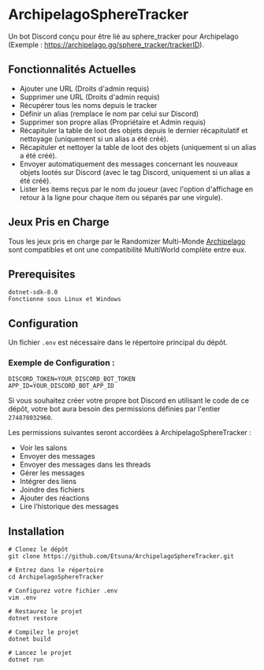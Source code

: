 # ArchipelagoSphereTracker 
Un bot Discord conçu pour être lié au sphere_tracker pour Archipelago (Exemple : https://archipelago.gg/sphere_tracker/trackerID).

## Fonctionnalités Actuelles
* Ajouter une URL (Droits d'admin requis)
* Supprimer une URL (Droits d'admin requis)
* Récupérer tous les noms depuis le tracker
* Définir un alias (remplace le nom par celui sur Discord)
* Supprimer son propre alias (Propriétaire et Admin requis)
* Récapituler la table de loot des objets depuis le dernier récapitulatif et nettoyage (uniquement si un alias a été créé).
* Récapituler et nettoyer la table de loot des objets (uniquement si un alias a été créé).
* Envoyer automatiquement des messages concernant les nouveaux objets lootés sur Discord (avec le tag Discord, uniquement si un alias a été créé).
* Lister les items reçus par le nom du joueur (avec l'option d'affichage en retour à la ligne pour chaque item ou séparés par une virgule).

## Jeux Pris en Charge
Tous les jeux pris en charge par le Randomizer Multi-Monde [Archipelago](https://github.com/ArchipelagoMW/Archipelago) sont compatibles et ont une compatibilité MultiWorld complète entre eux.

## Prerequisites
```
dotnet-sdk-8.0
Fonctionne sous Linux et Windows
```

## Configuration
Un fichier `.env` est nécessaire dans le répertoire principal du dépôt.

### Exemple de Configuration :
```
DISCORD_TOKEN=YOUR_DISCORD_BOT_TOKEN
APP_ID=YOUR_DISCORD_BOT_APP_ID
```

Si vous souhaitez créer votre propre bot Discord en utilisant le code de ce dépôt, votre bot aura besoin des permissions définies par l'entier `274878032960`.

Les permissions suivantes seront accordées à ArchipelagoSphereTracker :
* Voir les salons  
* Envoyer des messages  
* Envoyer des messages dans les threads  
* Gérer les messages  
* Intégrer des liens  
* Joindre des fichiers  
* Ajouter des réactions  
* Lire l’historique des messages  

## Installation
```
# Clonez le dépôt
git clone https://github.com/Etsuna/ArchipelagoSphereTracker.git

# Entrez dans le répertoire
cd ArchipelagoSphereTracker

# Configurez votre fichier .env
vim .env

# Restaurez le projet
dotnet restore

# Compilez le projet
dotnet build

# Lancez le projet
dotnet run
```
